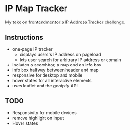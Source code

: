 # IP Map Tracker

My take on [frontendmentor's IP Address Tracker](https://www.frontendmentor.io/challenges/ip-address-tracker-I8-0yYAH0) challenge.

## Instructions
- one-page IP tracker
  - displays users's IP address on pageload
  - lets user search for arbitrary IP address or domain
- includes a searchbar, a map and an info box
- info box halfway between header and map
- responsive for desktop and mobile
- hover states for all interactive elements
- uses leaflet and the geoipify API

## TODO
- Responsivity for mobile devices
- remove highlight on input
- Hover states
